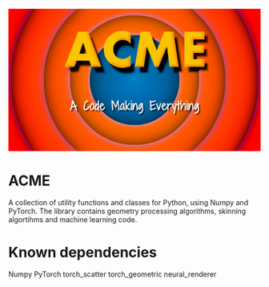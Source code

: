 ![ACME Logo](/logo.png)
# ACME
A collection of utility functions and classes for Python, using Numpy and PyTorch. The library contains geometry processing algorithms, skinning algortihms and machine learning code.


# Known dependencies
Numpy
PyTorch
torch_scatter
torch_geometric
neural_renderer

